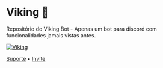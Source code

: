 # Viking 🎉
Repositório do Viking Bot - Apenas um bot para discord com funcionalidades jamais vistas antes. 

<a href="https://top.gg/bot/728772488015642664">
    <img src="https://top.gg/api/widget/728772488015642664.svg" alt="Viking" />
</a>

[Suporte](https://discord.gg/BvsjrFqQj8) • [Invite](https://discord.com/oauth2/authorize?client_id=728772488015642664&scope=bot%20applications.commands&permissions=8)
